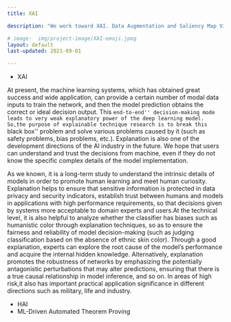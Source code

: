 ```yaml
---
title: XAI

description: "We work toward XAI. Data Augmentation and Saliency Map Visualization are our research thrusts now"

# image:  img/project-image/XAI-emoji.jpeg
layout: default
last-updated: 2021-09-01

---
```



- XAI

At present, the machine learning systems, which has obtained great success and wide application, can provide a certain number of modal data inputs to train the network, and then the model prediction obtains the correct or ideal decision output. This ``end-to-end'' decision-making mode leads to very weak explanatory power of the deep learning model. So,the purpose of explainable technique research is to break this ``black box''  problem and solve various problems caused by it (such as safety problems, bias problems, etc.). Explanation is also one of the development directions of the AI industry in the future. We hope that users can understand and trust the decisions from machine, even if they do not know the specific complex details of the model implementation. 

As we known, it is a long-term study to understand the intrinsic details of models in order to promote human learning and meet human curiosity. Explanation helps to ensure that sensitive information is protected in data privacy and security indicators,  establish trust between humans and models in applications with high performance requirements, so that decisions given by systems more acceptable to domain experts and users.At the technical level, it is also helpful to analyze whether the classifier has biases such as humanistic color through explanation techniques, so as to ensure the fairness and reliability of model decision-making (such as judging classification based on the absence of ethnic skin color). Through a good explanation, experts can explore the root cause of the model’s performance and acquire the internal hidden knowledge. Alternatively, explanation promotes the robustness of networks by emphasizing the potentially antagonistic perturbations that may alter predictions, ensuring that there is a true causal relationship in model inference, and so on. In areas of high risk,it also has important practical application significance in different directions such as military,  life and industry. 


- HAI
- ML-Driven Automated Theorem Proving
